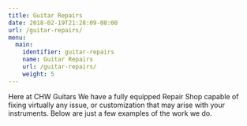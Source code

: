 ```yaml
---
title: Guitar Repairs
date: 2018-02-19T21:28:09-08:00
url: /guitar-repairs/
menu:
  main:
    identifier: guitar-repairs
    name: Guitar Repairs
    url: /guitar-repairs/
    weight: 5
---
```

Here at CHW Guitars We have a fully equipped Repair Shop capable of fixing virtually any issue, or customization that may arise with your instruments. Below are just a few examples of the work we do.
